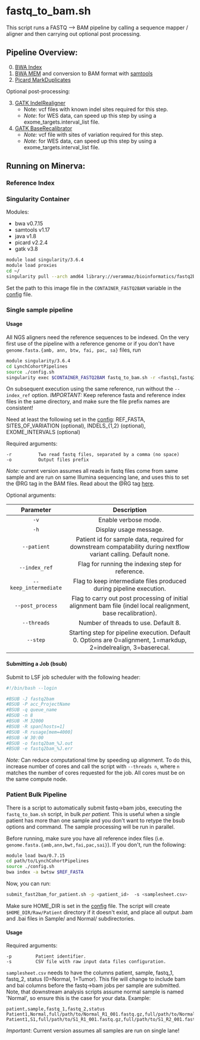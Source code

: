 # fastq_to_bam.sh
This script runs a FASTQ --> BAM pipeline by calling a sequence mapper / aligner and then carrying out optional post processing.

## Pipeline Overview:

0. [BWA Index](https://bio-bwa.sourceforge.net/bwa.shtml)
1. [BWA MEM](https://bio-bwa.sourceforge.net/bwa.shtml) and conversion to BAM format with [samtools](https://www.htslib.org/)
2. [Picard MarkDuplicates](https://gatk.broadinstitute.org/hc/en-us/articles/360037052812-MarkDuplicates-Picard)

Optional post-processing:

3. [GATK IndelRealigner](https://github.com/broadinstitute/gatk-docs/blob/master/gatk3-tutorials/(howto)_Perform_local_realignment_around_indels.md)
    - Note: vcf files with known indel sites required for this step.
    - *Note*: for WES data, can speed up this step by using a exome_targets.interval_list file.
4. [GATK BaseRecalibrator](https://gatk.broadinstitute.org/hc/en-us/articles/360036898312-BaseRecalibrator)
    - *Note:* vcf file with sites of variation required for this step.
    - *Note*: for WES data, can speed up this step by using a exome_targets.interval_list file.


## Running on Minerva:

### Reference Index

### Singularity Container 

Modules:
- bwa v0.7.15
- samtools v1.17
- java v1.8
- picard v2.2.4
- gatk v3.8

```bash
module load singularity/3.6.4
module load proxies 
cd ~/
singularity pull --arch amd64 library://verammaz/bioinformatics/fastq2bam:0.3
```
Set the path to this image file in the `CONTAINER_FASTQ2BAM` variable in the [config](config.sh) file.


### Single sample pipeline

#### Usage

All NGS aligners need the reference sequences to be indexed. On the very first use of the pipeline with a reference genome or if you don't have `genome.fasta.{amb, ann, btw, fai, pac, sa}` files, run

```bash
module singularity/3.6.4
cd LynchCohortPipelines
source ./config.sh
singularity exec $CONTAINER_FASTQ2BAM fastq_to_bam.sh -r <fastq1,fastq2> -o <output_prefix> --index_ref
```
On subsequent execution using the same reference, run without the `--index_ref` option. *IMPORTANT:* Keep reference fasta and reference index files in the same directory, and make sure the file prefix names are consistent!

Need at least the following set in the [config](config.sh): REF_FASTA, SITES_OF_VARIATION (optional), INDELS_{1,2} (optional), EXOME_INTERVALS (optional) 

Required arguments:
```
-r          Two read fastq files, separated by a comma (no space)
-o          Output files prefix
```

*Note:* current version assumes all reads in fastq files come from same sample and are run on same Illumina sequencing lane, and uses this to set the @RG tag in the BAM files. Read about the @RG tag [here](https://gatk.broadinstitute.org/hc/en-us/articles/360035890671-Read-groups). 

Optional arguments:

| Parameter                 | Description   |	
| :----------------------------------------: | :------: |
| `-v` | Enable verbose mode. |
| `-h` | Display usage message. |
| `--patient` |  Patient id for sample data, required for downstream compatability during nextflow variant calling. Default none.
| `--index_ref` | Flag for running the indexing step for reference.
| `--keep_intermediate` | Flag to keep intermediate files produced during pipeline execution.
| `--post_process` | Flag to carry out post processing of initial alignment bam file (indel local realignment, base recalibration).
| `--threads` | Number of threads to use. Default 8. |
| `--step` | Starting step for pipeline execution. Default 0. Options are 0=alignment, 1=markdup, 2=indelrealign, 3=baserecal. |

#### Submitting a Job (bsub)

Submit to LSF job scheduler with the following header:

```bash
#!/bin/bash --login

#BSUB -J fastq2bam
#BSUB -P acc_ProjectName
#BSUB -q queue_name 
#BSUB -n 8
#BSUB -M 32000 
#BSUB -R span[hosts=1]
#BSUB -R rusage[mem=4000]
#BSUB -W 30:00
#BSUB -o fastq2bam_%J.out
#BSUB -e fastq2bam_%J.err
```
*Note:* Can reduce computational time by speeding up alignment. To do this, increase number of cores and call the script with `--threads n`, where `n` matches the number of cores requested for the job. All cores must be on the same compute node. 

### Patient Bulk Pipeline

There is a script to automatically submit fastq->bam jobs, executing the `fastq_to_bam.sh` script, in bulk *per patient.* This is useful when a single patient has more than one sample and you don't want to retype the bsub options and command. The sample processing will be run in parallel. 

Before running, make sure you have all reference index files (i.e. `genome.fasta.{amb,ann,bwt,fai,pac,sai}`).
If you don't, run the following:

```bash
module load bwa/0.7.15
cd path/to/LynchCohortPipelines
source ./config.sh
bwa index -a bwtsw $REF_FASTA
```

Now, you can run:

```bash
submit_fast2bam_for_patient.sh -p <patient_id>  -s <samplesheet.csv>
```

Make sure HOME_DIR is set in the [config](config.sh) file. The script will create `$HOME_DIR/Raw/Patient` directory if it doesn't exist, and place all output .bam and .bai files in 
Sample/ and Normal/ subdirectories.

#### Usage 

Required arguments:
```
-p         Patient identifier.
-s         CSV file with raw input data files configuration.
```

`samplesheet.csv` needs to have the columns patient, sample, fastq_1, fastq_2, status (0=Normal, 1=Tumor). This file will change to include bam and bai columns before the fastq->bam jobs per sample are submitted. Note, that downstream analysis scripts assume normal sample is named 'Normal', so ensure this is the case for your data. Example:

```csv
patient,sample,fastq_1,fastq_2,status
Patient1,Normal,full/path/to/Normal_R1_001.fastq.gz,full/path/to/Normal_R2_001.fastq.gz,0
Patient1,S1,full/path/to/S1_R1_001.fastq.gz,full/path/to/S1_R2_001.fastq.gz,1
```
*Important*: Current version assumes all samples are run on single lane!


